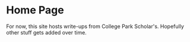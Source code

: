 # Home Page

For now, this site hosts write-ups from College Park Scholar's. Hopefully other stuff gets added over time.
